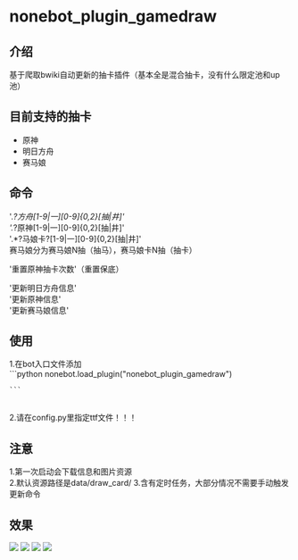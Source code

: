 # nonebot_plugin_gamedraw

## 介绍
基于爬取bwiki自动更新的抽卡插件（基本全是混合抽卡，没有什么限定池和up池）

## 目前支持的抽卡
* 原神
* 明日方舟
* 赛马娘

## 命令
'.*?方舟[1-9|一][0-9]{0,2}[抽|井]'<br>
'.*?原神[1-9|一][0-9]{0,2}[抽|井]'<br>
'.*?马娘卡?[1-9|一][0-9]{0,2}[抽|井]'<br>
赛马娘分为赛马娘N抽（抽马），赛马娘卡N抽（抽卡）

'重置原神抽卡次数'（重置保底）<br>

'更新明日方舟信息'<br>
'更新原神信息'<br>
'更新赛马娘信息'<br>

## 使用
  1.在bot入口文件添加<br>
    ```python
    nonebot.load_plugin("nonebot_plugin_gamedraw")
    
    ```
  <br>2.请在config.py里指定ttf文件！！！<br>

## 注意
1.第一次启动会下载信息和图片资源<br>
2.默认资源路径是data/draw_card/
3.含有定时任务，大部分情况不需要手动触发更新命令

## 效果
![](https://github.com/HibiKier/nonebot_plugin_gamedraw/blob/main/docs/0.png)
![](https://github.com/HibiKier/nonebot_plugin_gamedraw/blob/main/docs/1.png)
![](https://github.com/HibiKier/nonebot_plugin_gamedraw/blob/main/docs/2.png)
![](https://github.com/HibiKier/nonebot_plugin_gamedraw/blob/main/docs/3.png)

